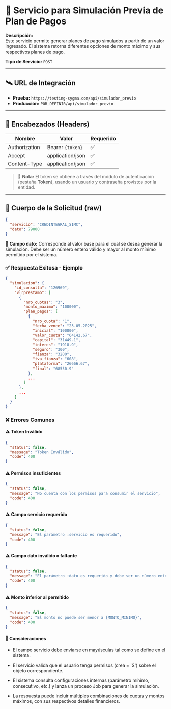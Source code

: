 # 📘 Servicio para **Simulación Previa de Plan de Pagos**

**Descripción:**  
Este servicio permite generar planes de pago simulados a partir de un valor ingresado. El sistema retorna diferentes opciones de monto máximo y sus respectivos planes de pago.

**Tipo de Servicio:** `POST`

---

## 🛰️ URL de Integración

- **Prueba:** `https://testing-sygma.com/api/simulador_previo`
- **Producción:** `POR_DEFINIR/api/simulador_previo`

---

## 🧾 Encabezados (Headers)

| Nombre        | Valor                | Requerido |
|---------------|----------------------|-----------|
| Authorization | Bearer `{token}`     | ✅        |
| Accept        | application/json     | ✅        |
| Content-Type  | application/json     | ✅        |

> 🔐 **Nota:** El token se obtiene a través del módulo de autenticación (pestaña **Token**), usando un usuario y contraseña provistos por la entidad.

---

## 📨 Cuerpo de la Solicitud (raw)

```json
{
  "servicio": "CREDINTEGRAL_SIMC",
  "dato": 79000
}
```

📌 **Campo dato:** Corresponde al valor base para el cual se desea generar la simulación. Debe ser un número entero válido y mayor al monto mínimo permitido por el sistema.

### ✅ Respuesta Exitosa - Ejemplo

````json
{
  "simulacion": {
    "id_consulta": "126969",
    "vlrprestamo": [
      {
        "nro_cuotas": "3",
        "monto_maximo": "100000",
        "plan_pagos": [
          {
            "nro_cuota": "1",
            "fecha_vence": "23-05-2025",
            "inicial": "100000",
            "valor_cuota": "64142.67",
            "capital": "31449.1",
            "interes": "1918.9",
            "seguro": "300",
            "fianza": "3200",
            "iva_fianza": "608",
            "plataforma": "26666.67",
            "final": "68550.9"
          },
          ...
        ]
      },
      ...
    ]
  }
}
````

### ❌ Errores Comunes

#### ⚠️ Token Inválido

````json
{
  "status": false,
  "message": "Token Inválido",
  "code": 400
}

````

#### ⚠️ Permisos insuficientes

````json
{
  "status": false,
  "message": "No cuenta con los permisos para consumir el servicio",
  "code": 400
}

````

#### ⚠️ Campo servicio requerido

````json
{
  "status": false,
  "message": "El parámetro :servicio es requerido",
  "code": 400
}

````

#### ⚠️ Campo dato inválido o faltante

````json
{
  "status": false,
  "message": "El parámetro :dato es requerido y debe ser un número entero válido",
  "code": 400
}

````

#### ⚠️ Monto inferior al permitido

````json
{
  "status": false,
  "message": "El monto no puede ser menor a {MONTO_MINIMO}",
  "code": 400
}


````

#### 🧠 Consideraciones

- El campo servicio debe enviarse en mayúsculas tal como se define en el sistema.

- El servicio valida que el usuario tenga permisos (crea = 'S') sobre el objeto correspondiente.

- El sistema consulta configuraciones internas (parámetro mínimo, consecutivo, etc.) y lanza un proceso Job para generar la simulación.

- La respuesta puede incluir múltiples combinaciones de cuotas y montos máximos, con sus respectivos detalles financieros.